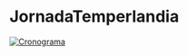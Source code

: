 # JornadaTemperlandia


[![Cronograma](./cronograma.gantt)](https://github.com/anthonphax/JornadaTemperlandia/blob/master/cronograma.png)
